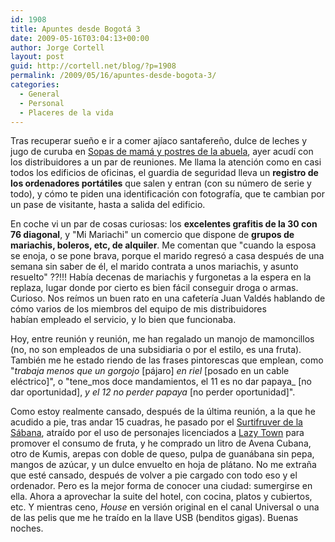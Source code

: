 ```yaml
---
id: 1908
title: Apuntes desde Bogotá 3
date: 2009-05-16T03:04:13+00:00
author: Jorge Cortell
layout: post
guid: http://cortell.net/blog/?p=1908
permalink: /2009/05/16/apuntes-desde-bogota-3/
categories:
  - General
  - Personal
  - Placeres de la vida
---
```

Tras recuperar sueño e ir a comer ajíaco santafereño, dulce de leches y jugo de curuba en <a title="http://www.sopasypostres-mrg.com/" href="http://www.sopasypostres-mrg.com/" target="_blank">Sopas de mamá y postres de la abuela</a>, ayer acudí con los distribuidores a un par de reuniones. Me llama la atención como en casi todos los edificios de oficinas, el guardia de seguridad lleva un **registro de los ordenadores portátiles** que salen y entran (con su número de serie y todo), y cómo te piden una identificación con fotografía, que te cambian por un pase de visitante, hasta a salida del edificio.

En coche vi un par de cosas curiosas: los **excelentes grafitis de la 30 con 76 diagonal**, y "Mi Mariachi" un comercio que dispone de **grupos de mariachis, boleros, etc, de alquiler**. Me comentan que "cuando la esposa se enoja, o se pone brava, porque el marido regresó a casa después de una semana sin saber de él, el marido contrata a unos mariachis, y asunto resuelto" ??!!! Había decenas de mariachis y furgonetas a la espera en la replaza, lugar donde por cierto es bien fácil conseguir droga o armas. Curioso. Nos reímos un buen rato en una cafetería Juan Valdés hablando de cómo varios de los miembros del equipo de mis distribuidores habían empleado el servicio, y lo bien que funcionaba.

Hoy, entre reunión y reunión, me han regalado un manojo de mamoncillos (no, no son empleados de una subsidiaria o por el estilo, es una fruta). También me he estado riendo de las frases pintorescas que emplean, como "_trabaja menos que un gorgojo_ [pájaro] _en riel_ [posado en un cable eléctrico]", o "tene_mos doce mandamientos, el 11 es no dar papaya_ [no dar oportunidad], _y el 12 no perder papaya_ [no perder oportunidad]".

Como estoy realmente cansado, después de la última reunión, a la que he acudido a pie, tras andar 15 cuadras, he pasado por el <a title="http://www.bogotacompra.com/Bogota/surtifruver-de-la-sabana-c15968.html" href="http://www.bogotacompra.com/Bogota/surtifruver-de-la-sabana-c15968.html" target="_blank">Surtifruver de la Sábana</a>, atraído por el uso de personajes licenciados a <a title="http://www.lazytown.com" href="http://www.lazytown.com" target="_blank">Lazy Town</a> para promover el consumo de fruta, y he comprado un litro de Avena Cubana, otro de Kumis, arepas con doble de queso, pulpa de guanábana sin pepa, mangos de azúcar, y un dulce envuelto en hoja de plátano. No me extraña que esté cansado, después de volver a pie cargado con todo eso y el ordenador. Pero es la mejor forma de conocer una ciudad: sumergirse en ella. Ahora a aprovechar la suite del hotel, con cocina, platos y cubiertos, etc. Y mientras ceno, _House_ en versión original en el canal Universal o una de las pelis que me he traído en la llave USB (benditos gigas). Buenas noches.